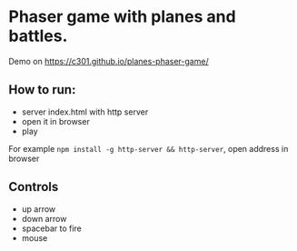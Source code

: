 # Phaser game with planes and battles.
Demo on https://c301.github.io/planes-phaser-game/

How to run: 
-------------
- server index.html with http server
- open it in browser
- play

For example
`npm install -g http-server && http-server`, open address in browser

Controls
----------
- up arrow
- down arrow
- spacebar to fire
- mouse 
